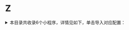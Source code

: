 # Z
<details>
<summary>
本目录共收录6个小程序，详情见如下，单击导入对应配置：
</summary>

- [中国天气网](https://quantumult.app/x/open-app/add-resource?remote-resource=%7B%22rewrite_remote%22%3A%20%5B%22https%3A%2F%2Fraw.githubusercontent.com%2Fzirawell%2FR-Store%2Fmain%2FRule%2FQuanX%2FAdblock%2FApplet%2FWechat%2FZ%2F%E4%B8%AD%E5%9B%BD%E5%A4%A9%E6%B0%94%E7%BD%91%2Frewrite%2Fweather.conf%2C%20tag%3D%E4%B8%AD%E5%9B%BD%E5%A4%A9%E6%B0%94%E7%BD%91%22%5D%7D)
- [中油好客e站](https://quantumult.app/x/open-app/add-resource?remote-resource=%7B%22rewrite_remote%22%3A%20%5B%22https%3A%2F%2Fraw.githubusercontent.com%2Fzirawell%2FR-Store%2Fmain%2FRule%2FQuanX%2FAdblock%2FApplet%2FWechat%2FZ%2F%E4%B8%AD%E6%B2%B9%E5%A5%BD%E5%AE%A2e%E7%AB%99%2Frewrite%2F95504.conf%2C%20tag%3D%E4%B8%AD%E6%B2%B9%E5%A5%BD%E5%AE%A2e%E7%AB%99%22%5D%7D)
- [中通快递](https://quantumult.app/x/open-app/add-resource?remote-resource=%7B%22rewrite_remote%22%3A%20%5B%22https%3A%2F%2Fraw.githubusercontent.com%2Fzirawell%2FR-Store%2Fmain%2FRule%2FQuanX%2FAdblock%2FApplet%2FWechat%2FZ%2F%E4%B8%AD%E9%80%9A%E5%BF%AB%E9%80%92%2Frewrite%2Fzto.conf%2C%20tag%3D%E4%B8%AD%E9%80%9A%E5%BF%AB%E9%80%92%22%5D%7D)
- [招行信用卡](https://quantumult.app/x/open-app/add-resource?remote-resource=%7B%22rewrite_remote%22%3A%20%5B%22https%3A%2F%2Fraw.githubusercontent.com%2Fzirawell%2FR-Store%2Fmain%2FRule%2FQuanX%2FAdblock%2FApplet%2FWechat%2FZ%2F%E6%8B%9B%E8%A1%8C%E4%BF%A1%E7%94%A8%E5%8D%A1%2Frewrite%2Fcmbcc.conf%2C%20tag%3D%E6%8B%9B%E8%A1%8C%E4%BF%A1%E7%94%A8%E5%8D%A1%22%5D%7D)
- [掌上公交](https://quantumult.app/x/open-app/add-resource?remote-resource=%7B%22rewrite_remote%22%3A%20%5B%22https%3A%2F%2Fraw.githubusercontent.com%2Fzirawell%2FR-Store%2Fmain%2FRule%2FQuanX%2FAdblock%2FApplet%2FWechat%2FZ%2F%E6%8E%8C%E4%B8%8A%E5%85%AC%E4%BA%A4%2Frewrite%2Fmygolbs.conf%2C%20tag%3D%E6%8E%8C%E4%B8%8A%E5%85%AC%E4%BA%A4%22%5D%7D)
- [转转](https://quantumult.app/x/open-app/add-resource?remote-resource=%7B%22rewrite_remote%22%3A%20%5B%22https%3A%2F%2Fraw.githubusercontent.com%2Fzirawell%2FR-Store%2Fmain%2FRule%2FQuanX%2FAdblock%2FApplet%2FWechat%2FZ%2F%E8%BD%AC%E8%BD%AC%2Frewrite%2Fzhuanzhuan.conf%2C%20tag%3D%E8%BD%AC%E8%BD%AC%22%5D%7D)

</details>
